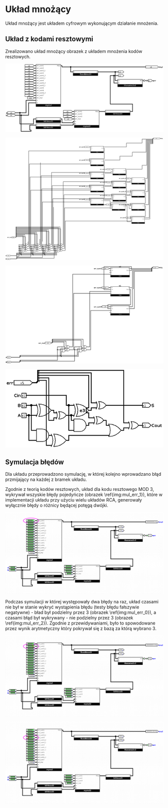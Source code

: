 # Układ mnożący

Układ mnożący jest układem cyfrowym wykonującym działanie mnożenia.

## Układ z kodami resztowymi

Zrealizowano układ mnożący obrazek z układem mnożenia kodów resztowych.

![Układ mnożący zabezpieczony kodami resztowymi \label{img:mul_main}](assets/mul_main.png)

![Układ 4 bitowy wykonujący mnożenie, z możliwością wprowadzania błędów \label{img:mul_mul4}, używa \ref{img:mul_rca}](assets/mul_mul4.png)

![Układ 2 bitowy wykonujący mnożenie, z możliwością wprowadzania błędów\label{img:mul_mul2}, używa \ref{img:mul_rca}](assets/mul_mul2.png)

![jedno ogniwo układu RCA, z możliwością wprowadzania błędów\label{img:mul_rca}](assets/mul_rca.png)

## Symulacja błędów

Dla układu przeprowadzono symulację, w której kolejno wprowadzano błąd przmijający na każdej z bramek układu. 

Zgodnie z teorią kodów resztowych, układ dla kodu resztowego MOD 3, wykrywał
wszyskie błędy pojedyńcze (obrazek \ref{img:mul_err_1}), które w implementacji układu przy użyciu wielu układów
RCA, generowały wyłącznie błędy o różnicy będącej potęgą dwójki.

![Symulacja z wprowadzonym pojedyńczym błędem \label{img:mul_err_1}](assets/mul_err_1.png)

Podczas symulacji w której występowały dwa błędy na raz, układ czasami nie był
w stanie wykryć wystąpienia błędu (testy błędu fałszywie negatywne) - bład był 
podzielny przez 3 (obrazek \ref{img:mul_err_0}), a czasami błąd 
był wykrywany - nie podzielny przez 3 (obrazek \ref{img:mul_err_2}). Zgodnie z przewidywaniami, było to spowodowane przez wynik arytmetyczny
który pokrywał się z bazą za którą wybrano 3.

![Symulacja z wprowadzonym błędem generującym błąd arytmetyczny mod3 \label{img:mul_err_0}](assets/mul_err_0.png)

![Symulacja z wprowadzonym błędem generującym \label{img:mul_err_2}](assets/mul_err_2.png)
